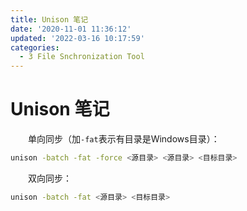 ```yaml
---
title: Unison 笔记
date: '2020-11-01 11:36:12'
updated: '2022-03-16 10:17:59'
categories:
  - 3 File Snchronization Tool
---
```

# Unison 笔记

　　单向同步（加`-fat`表示有目录是Windows目录）：

```sh
unison -batch -fat -force <源目录> <源目录> <目标目录>
```

　　双向同步：

```sh
unison -batch -fat <源目录> <目标目录>
```
